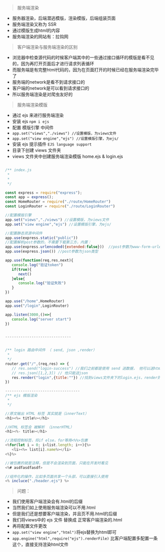 >服务端渲染

- 服务器渲染，后端潜逃模版，渲染模版，后端组装页面
- 服务端渲染又称为 SSR
- 通过模版生成html的内容
- 服务端渲染的网站有：拉钩网


>客户端渲染与服务端渲染的区别

- 浏览器中检查源代码的时候客户端其中的一些通过接口循环的模版是看不见的，因为再打开页面后才进行请求列表循环
- 而服务端是有完整html代码的，因为在页面打开的时候已经在服务端渲染完毕了
- 服务端的network是看不到请求接口的
- 客户端的network是可以看到请求接口的
- 所以服务端渲染是对爬虫友好的


>服务端渲染模版

- 通过 ejs 来进行服务端渲染
- 安装 ejs ` npm i ejs `
- 配置 模版引擎 中间件
- `app.set("views","./views") //设置模版，为views文件`
- `app.set("view engine","ejs") //设置模版引擎，为ejs/`
- 安装 ejs 提示插件 `EJS language support`
- 目录下创建 views 文件夹
- views 文件夹中创建服务端渲染模版 home.ejs & login.ejs

```javascript

/** index.js
 * 
 * 
 */

const express = require("express");
const app = express();
const HomeRouter = require("./route/HomeRouter")
const LoginRouter = require("./route/LoginRouter")

//配置模版引擎
app.set("views","./views") //设置模版，为views文件
app.set("view engine","ejs") //设置模版引擎，为ejs/

//配置静态资源中间件
app.use(express.static("public"))
//配置解析post参数的，不需要下载第三方，内置：
app.use(express.urlencoded({extended:false}))  //post参数为www-form-urlencoded类型
app.use(express.json()) //post参数为json类型

app.use(function(req,res,next){
   console.log("验证token")
   if(true){
      next()
   }else{
      console.log("验证失败")
   }
})

app.use("/home",HomeRouter)
app.use("/login",LoginRouter)

app.listen(3000,()=>{
   console.log("server start")
})


------------------------------


/** login 路由中间件 （ send, json ,render）
 * 
 */
router.get("/",(req,res) => {
   // res.send("login-success") //我们之前都是使用 send 送数据， 他可以送html片段 也可以是 json
   // res.json([1,2,3]) // 他只能送json
   res.render("login",{title:""}) //找到views文件夹下的login.ejs，render则就是送模版
})

----------------------------------
/** ejs 模版渲染  
 * 
 */

//原文输出 HTML 标签 其实就是（innerText）
<h1><%= title%></h1> 

//HTML 标签会 被解析 （innerHTML）
<h1><%- title></h1>

//流程控制标签，将if else，for等用<%%>包裹
<%for(let i = 0; i<list.length; i++){%>
   <li><%= list[i].name%></li>
<%}%> 

//被包裹的就是注释，但是不会渲染到页面，只能在开发时看见
<%# asdfasdfasdf>

//组件化的操作，比如多页面共享一个头部，可以直接引入使用
<% incluce("./header.ejs") %>

```

>问题：
- 我们使用客户端渲染会有.html的后缀
- 当然我们如上使用服务端渲染可以不用.html
- 但是我们还是想要客户端渲染，并且页不用.html的后缀
- 我们将views中的 ejs 文件 替换成 正常客户端渲染的.html
- 再将配置文件更改
- `app.set("view engine","html")`将ejs替换为html即可
- `app.engine("html",require("ejs").renderFile)` 比客户端配置多配置一条这个，直接支持渲染html文件